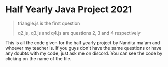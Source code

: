 # Half Yearly Java Project 2021

> triangle.js is the first question
> 
> q2.js, q3.js and q4.js are questions 2, 3 and 4 respectively

This is all the code given for the half yearly project by Nandita ma'am and whoever my teacher is. If you guys don't have the same questions or have any doubts with my code, just ask me on discord. You can see the code by clicking on the name of the file.
